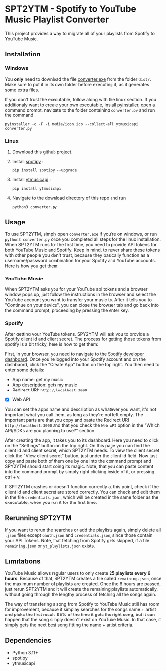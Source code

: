 # SPT2YTM - Spotify to YouTube Music Playlist Converter
This project provides a way to migrate all of your playlists from Spotify to YouTube Music.

## Installation

### Windows

You **only** need to download the file [converter.exe]() from the folder `dist/`. Make sure to put it in its own folder before executing it, as it generates some extra files.

If you don't trust the executable, follow along with the linux section. If you additionaly want to create your own executable, install [pyinstaller](https://pyinstaller.org/en/stable/installation.html), open a command prompt, navigate to the folder containing `converter.py` and run the command

`pyinstaller -c -F -i media/icon.ico --collect-all ytmusicapi converter.py`

### Linux

1. Download this github project.

2. Install [spotipy](https://spotipy.readthedocs.io/en/latest/#installation) :
    
    `pip install spotipy --upgrade`

3. Install [ytmusicapi](https://ytmusicapi.readthedocs.io/en/latest/setup/index.html) :
    
    `pip install ytmusicapi`

4. Navigate to the download directory of this repo and run

    `python3 converter.py`

## Usage

To use SPT2YTM, simply open `converter.exe` if you're on windows, or run `python3 converter.py` once you completed all steps for the linux installation. When SPT2YTM runs for the first time, you need to provide API tokens for both YouTube Music and Spotify. Keep in mind, to never share these tokens with other people you don't trust, because they basically function as a username/password combination for your Spotify and YouTube accounts. Here is how you get them:

### YouTube Music
When SPT2YTM asks you for your YouTube api tokens and a browser window pops up, just follow the instructions in the browser and select the YouTube account you want to transfer your music to. After it tells you to "Continue on your device", you can close the browser tab and go back into the command prompt, proceeding by pressing the enter key.

### Spotify

After getting your YouTube tokens, SPY2YTM will ask you to provide a Spotify client id and client secret. The process for getting those tokens from spotify is a bit tricky, here is how to get them: 

First, in your browser, you need to navigate to the [Spotify developer dashboard](https://developer.spotify.com/dashboard). Once you're logged into your Spotify account and on the dashbaord, click the "Create App" button on the top right. You then need to enter some details:

- App name: get my music
- App description: gets my music
- Redirect URI: `http://localhost:3000`
- [x] Web API

You can set the apps name and description as whatever you want, it's not important what you call them, as long as they're not left empty. The important parts are that you copy and paste the Redirect URI `http://localhost:3000` and that you check the `Web API` option in the "Which API/SDKs are you planning to use?" section.

After creating the app, it takes you to its dashboard. Here you need to click on the "Settings" button on the top right. On this page you can find the client id and client secret, which SPT2YTM needs. To view the client secret click the "View client secret" button, just under the client id field. Now just copy and paste both of them one by one into the command prompt and SPY2YTM should start doing its magic. Note, that you can paste content into the command prompt by simply right clicking inside of it, or pressing ctrl + v.

If SPT2YTM crashes or doesn't function correctly at this point, check if the client id and client secret are stored correctly. You can check and edit them in the file `credentials.json`, which will be created in the same folder as the executable, when you run it for the first time.

## Rerunning SPT2YTM

If you want to rerun the searches or add the playlists again, simply delete all `.json` files except `oauth.json` and `credentials.json`, since those contain your API Tokens. Note, that fetching from Spotify gets skipped, if a file `remaining.json` or `yt_playlists.json` exists.

## Limitations
YouTube Music allows regular users to only create **25 playlists every 6 hours**. Because of that, SPT2YTM creates a file called `remaining.json`, once the maximum number of playlists are created. Once the 6 hours are passed, just rerun SPT2YTM and it will create the remaining playlists automatically, without going through the lengthy process of fetching all the songs again.

The way of transfering a song from Spotify to YouTube Music still has room for improvement, because it simplay searches for the songs name + artist and picks the first result. 95% of the time it gets the right song, but it can happen that the song simply doesn't exist on YouTube Music. In that case, it simply gets the next best song fitting the name + artist criteria.

## Dependencies
- Python 3.11+
- spotipy 
- ytmusicapi
